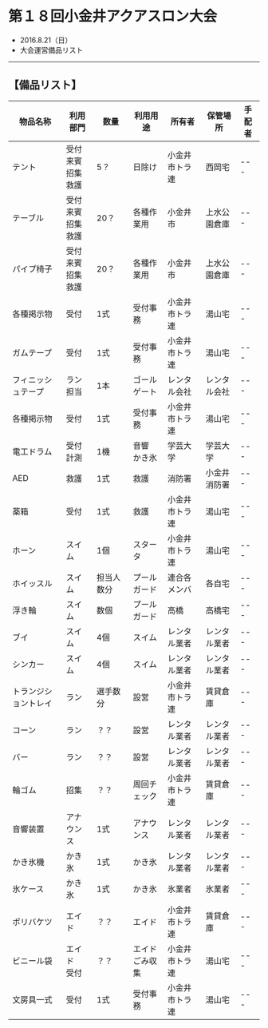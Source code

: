 # 第１８回小金井アクアスロン大会  
 * 2016.8.21（日）
 * 大会運営備品リスト

---
## 【備品リスト】

|物品名称|利用部門|数量|利用用途|所有者|保管場所|手配者|
|---|---|---|---|---|---|---|
|テント|受付<br>来賓<br>招集<br>救護|5？|日除け|小金井市トラ連|西岡宅|---|
|テーブル|受付<br>来賓<br>招集<br>救護|20？|各種作業用|小金井市|上水公園倉庫|---|
|パイプ椅子|受付<br>来賓<br>招集<br>救護|20？|各種作業用|小金井市|上水公園倉庫|---|
|各種掲示物|受付|1式|受付事務|小金井市トラ連|湯山宅|---|
|ガムテープ|受付|1式|受付事務|小金井市トラ連|湯山宅|---|
|フィニッシュテープ|ラン担当|1本|ゴールゲート|レンタル会社|レンタル会社|---|
|各種掲示物|受付|1式|受付事務|小金井市トラ連|湯山宅|---|
|電工ドラム|受付<br>計測|1機|音響<br>かき氷|学芸大学|学芸大学|---|
|AED|救護|1式|救護|消防署|小金井消防署|---|
|薬箱|受付|1式|救護|小金井市トラ連|湯山宅|---|
|ホーン|スイム|1個|スタータ|小金井市トラ連|湯山宅|---|
|ホイッスル|スイム|担当人数分|プールガード|連合各メンバ|各自宅|---|
|浮き輪|スイム|数個|プールガード|高橋|高橋宅|---|
|ブイ|スイム|4個|スイム|レンタル業者|レンタル業者|---|
|シンカー|スイム|4個|スイム|レンタル業者|レンタル業者|---|
|トランジショントレイ|ラン|選手数分|設営|小金井市トラ連|賃貸倉庫|---|
|コーン|ラン|？？|設営|レンタル業者|レンタル業者|---|
|バー|ラン|？？|設営|レンタル業者|レンタル業者|---|
|輪ゴム|招集|？？|周回チェック|小金井市トラ連|賃貸倉庫|---|
|音響装置|アナウンス|1式|アナウンス|レンタル業者|レンタル業者|---|
|かき氷機|かき氷|1式|かき氷|レンタル業者|レンタル業者|---|
|氷ケース|かき氷|1式|かき氷|氷業者|氷業者|---|
|ポリバケツ|エイド|？？|エイド|小金井市トラ連|賃貸倉庫|---|
|ビニール袋|エイド<br>受付|？？|エイド<br>ごみ収集|小金井市トラ連|湯山宅|---|
|文房具一式|受付|1式|受付事務|小金井市トラ連|湯山宅|---|
